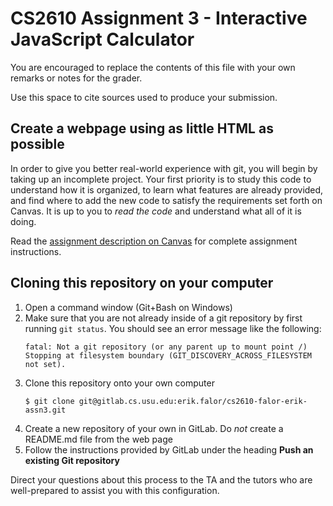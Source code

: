 # CS2610 Assignment 3 - Interactive JavaScript Calculator

You are encouraged to replace the contents of this file with your own remarks
or notes for the grader.

Use this space to cite sources used to produce your submission.


## Create a webpage using as little HTML as possible

In order to give you better real-world experience with git, you will begin by
taking up an incomplete project. Your first priority is to study this code to
understand how it is organized, to learn what features are already provided,
and find where to add the new code to satisfy the requirements set forth on
Canvas. It is up to you to _read the code_ and understand what all of it is
doing.

Read the [assignment description on Canvas](https://usu.instructure.com/courses/566480/assignments/2858746)
for complete assignment instructions.



## Cloning this repository on your computer

1.  Open a command window (Git+Bash on Windows)
2.  Make sure that you are not already inside of a git repository by first
    running `git status`.  You should see an error message like the following:
    ```
    fatal: Not a git repository (or any parent up to mount point /)
    Stopping at filesystem boundary (GIT_DISCOVERY_ACROSS_FILESYSTEM not set).
    ```
3.  Clone this repository onto your own computer
    ```
    $ git clone git@gitlab.cs.usu.edu:erik.falor/cs2610-falor-erik-assn3.git
    ```
4.  Create a new repository of your own in GitLab.  Do *not* create a README.md
    file from the web page
5.  Follow the instructions provided by GitLab under the heading **Push an existing Git repository**

Direct your questions about this process to the TA and the tutors who are
well-prepared to assist you with this configuration.
